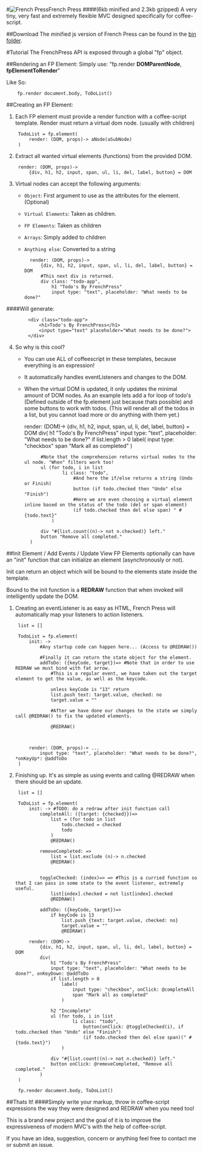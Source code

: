 #![French Press](http://dylanpiercey.com/img/fp.png)French Press 
####(6kb minified and 2.3kb gzipped)
A very tiny, very fast and extremely flexible MVC designed specifically for coffee-script.

##Download
The minified js version of French Press can be found in the [bin folder](https://github.com/DylanPiercey/FrenchPress/blob/master/bin/frenchpress.min.js).

#Tutorial
The FrenchPress API is exposed through a global "fp" object.

##Rendering an FP Element:
Simply use: "fp.render **DOMParentNode**, **fpElementToRender**"

Like So:

        fp.render document.body, ToDoList()

##Creating an FP Element:

1. Each FP element must provide a render function with a coffee-script template.
Render must return a virtual dom node. (usually with children)
        
        TodoList = fp.element(
            render: (DOM, props)-> aNode(aSubNode)
        )
    
2. Extract all wanted virtual elements (functions) from the provided DOM.

        render: (DOM, props)->
            {div, h1, h2, input, span, ul, li, del, label, button} = DOM
        
3. Virtual nodes can accept the following arguments:
    + `Object`: First argument to use as the attributes for the element. (Optional)
    + `Virtual Elements`: Taken as children.
    + `FP Elements`: Taken as children
    + `Arrays`: Simply added to children
    + `Anything else`: Converted to a string

            render: (DOM, props)->
                {div, h1, h2, input, span, ul, li, del, label, button} = DOM
                #This next div is returned.
                div class: "todo-app",
                    h1 "Todo's By FrenchPress" 
                    input type: "text", placeholder: "What needs to be done?"
####Will generate:

            <div class="todo-app">
                <h1>Todo's By FrenchPress</h1>
                <input type="text" placeholder="What needs to be done?">
            </div>
        
4. So why is this cool?
    + You can use ALL of coffeescript in these templates, because everything is an expression!
    + It automatically handles eventListeners and changes to the DOM.
    + When the virtual DOM is updated, it only updates the minimal amount of DOM nodes.
As an example lets add a for loop of todo's (Defined outside of the fp.element just because thats possible) and some buttons to work with todos. (This will render all of the todos in a list, but you cannot load more or do anything with them yet.)

        render: (DOM)->
            {div, h1, h2, input, span, ul, li, del, label, button} = DOM
            div(
                h1 "Todo's By FrenchPress"
                input type: "text", placeholder: "What needs to be done?"
                if list.length > 0
                    label(
                        input type: "checkbox"
                        span "Mark all as completed"
                    )
    
                #Note that the comprehension returns virtual nodes to the ul node. "When" filters work too!
                ul (for todo, i in list
                        li class: "todo",
                            #And here the if/else returns a string (Undo or Finish)
                            button (if todo.checked then "Undo" else "Finish")
                            #Here we are even choosing a virtual element inline based on the status of the todo (del or span element)
                            (if todo.checked then del else span) " #{todo.text}"
                    )
    
                div "#{list.count((n)-> not n.checked)} left."
                button "Remove all completed."
            )
        
##Init Element / Add Events / Update View
FP Elements optionally can have an "init" function that can initialize an element (asynchronously or not).

Init can return an object which will be bound to the elements state inside the template.

Bound to the init function is a **REDRAW** function that when invoked will intelligently update the DOM.

1. Creating an eventListener is as easy as HTML, French Press will automatically map your listeners to action listeners.

        list = []
    
        TodoList = fp.element(
            init: ->
                #Any startup code can happen here... (Access to @REDRAW())
                
                #Finally it can return the state object for the element.
                addToDo: ({keyCode, target})=> #Note that in order to use REDRAW we must bind with fat arrow.
                    #This is a regular event, we have taken out the target element to get the value, as well as the keycode.
                    
                    unless keyCode is "13" return
                    list.push text: target.value, checked: no
                    target.value = ""
                    
                    #After we have done our changes to the state we simply call @REDRAW() to fix the updated elements.
                    
                    @REDRAW()
                
            
            
            render: (DOM, props)-> ...
                input type: "text", placeholder: "What needs to be done?", *onKeyUp*: @addToDo
        )
    
2. Finishing up.
It's as simple as using events and calling @REDRAW when there should be an update.

        list = []

        ToDoList = fp.element(
            init: -> #TODO: do a redraw after init function call
                completeAll: ({target: {checked}})=>
                    list = (for todo in list
                        todo.checked = checked
                        todo
                    )
                    @REDRAW()
        
                removeCompleted: =>
                    list = list.exclude (n)-> n.checked
                    @REDRAW()
        
        
                toggleChecked: (index)=> => #This is a curried function so that I can pass in some state to the event listener, extremely useful.
                    list[index].checked = not list[index].checked
                    @REDRAW()
        
                addToDo: ({keyCode, target})=>
                    if keyCode is 13
                        list.push {text: target.value, checked: no}
                        target.value = ""
                        @REDRAW()
        
            render: (DOM)->
                {div, h1, h2, input, span, ul, li, del, label, button} = DOM
                div(
                    h1 "Todo's By FrenchPress"
                    input type: "text", placeholder: "What needs to be done?", onKeyDown: @addToDo
                    if list.length > 0
                        label(
                            input type: "checkbox", onClick: @completeAll
                            span "Mark all as completed"
                        )
        
                    h2 "Incomplete"
                    ul (for todo, i in list
                            li class: "todo",
                                button(onClick: @toggleChecked(i), if todo.checked then "Undo" else "Finish")
                                (if todo.checked then del else span)(" #{todo.text}")
                        )
        
                    div "#{list.count((n)-> not n.checked)} left."
                    button onClick: @removeCompleted, "Remove all completed."
                )
        )
        
        fp.render document.body, ToDoList()
        
##Thats It!
####Simply write your markup, throw in coffee-script expressions the way they were designed and REDRAW when you need too!

This is a brand new project and the goal of it is to improve the expressiveness of modern MVC's with the help of coffee-script.

If you have an idea, suggestion, concern or anything feel free to contact me or submit an issue.
